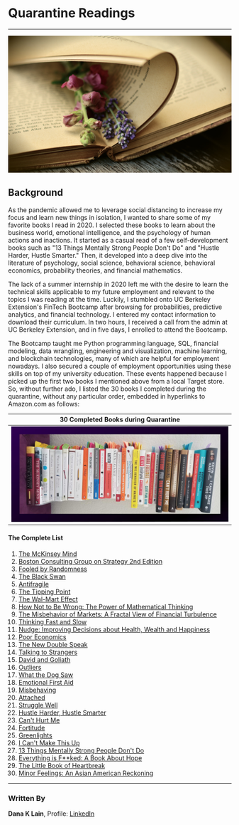 # Quarantine Readings
---

<img src="Images/logo.jpg"/>

## Background

As the pandemic allowed me to leverage social distancing to increase my focus and learn new things in isolation, I wanted to share some of my favorite books I read in 2020. I selected these books to learn about the business world, emotional intelligence, and the psychology of human actions and inactions. It started as a casual read of a few self-development books such as "13 Things Mentally Strong People Don't Do" and "Hustle Harder, Hustle Smarter." Then, it developed into a deep dive into the literature of psychology, social science, behavioral science, behavioral economics, probability theories, and financial mathematics.

The lack of a summer internship in 2020 left me with the desire to learn the technical skills applicable to my future employment and relevant to the topics I was reading at the time. Luckily, I stumbled onto UC Berkeley Extension's FinTech Bootcamp after browsing for probabilities, predictive analytics, and financial technology. I entered my contact information to download their curriculum. In two hours, I received a call from the admin at UC Berkeley Extension, and in five days, I enrolled to attend the Bootcamp. 

The Bootcamp taught me Python programming language, SQL, financial modeling, data wrangling, engineering and visualization, machine learning, and blockchain technologies, many of which are helpful for employment nowadays. I also secured a couple of employment opportunities using these skills on top of my university education. These events happened because I picked up the first two books I mentioned above from a local Target store. So, without further ado, I listed the 30 books I completed during the quarantine, without any particular order, embedded in hyperlinks to Amazon.com as follows:

| 30 Completed Books during Quarantine |
| ------------------------------------ |
| <img src="Images/books.png" width=800 /> |

#### The Complete List

1. [The McKinsey Mind](https://www.amazon.com/McKinsey-Mind-Understanding-Implementing-Problem-Solving/dp/0071374299/ref=sr_1_2?dchild=1&keywords=The+Mckinsey+mind&qid=1614673537&sr=8-2)
2. [Boston Consulting Group on Strategy 2nd Edition](https://www.amazon.com/Boston-Consulting-Group-Strategy-Perspectives/dp/0471757225/ref=tmm_hrd_swatch_0?_encoding=UTF8&qid=1614673577&sr=8-5)
3. [Fooled by Randomness](https://www.amazon.com/Fooled-Randomness-Hidden-Markets-Incerto/dp/1400067936/ref=tmm_hrd_swatch_0?_encoding=UTF8&qid=1614673608&sr=8-1)
4. [The Black Swan](https://www.amazon.com/Black-Swan-Improbable-Robustness-Fragility/dp/081297381X/ref=sr_1_1?dchild=1&keywords=The+Black+Swan&qid=1614673651&sr=8-1)
5. [Antifragile](https://www.amazon.com/Antifragile-Things-That-Disorder-Incerto/dp/0812979680/ref=sr_1_1?crid=KYP297IBL8P2&dchild=1&keywords=antifragile&qid=1614673680&sprefix=Anti%2Caps%2C255&sr=8-1)
6. [The Tipping Point](https://www.amazon.com/Tipping-Point-Little-Things-Difference/dp/0316316962/ref=tmm_hrd_swatch_0?_encoding=UTF8&qid=1614673783&sr=8-1)
7. [The Wal-Mart Effect](https://www.amazon.com/Wal-Mart-Effect-Powerful-Works-Transforming/dp/0143038788/ref=sr_1_1?crid=D34K0JLC298R&dchild=1&keywords=the+wal-mart+effect&qid=1614673833&sprefix=The+wal-mart+efect%2Caps%2C229&sr=8-1)
8. [How Not to Be Wrong: The Power of Mathematical Thinking](https://www.amazon.com/How-Not-Be-Wrong-Mathematical/dp/1594205221/ref=tmm_hrd_swatch_0?_encoding=UTF8&qid=1614673880&sr=8-1)
9. [The Misbehavior of Markets: A Fractal View of Financial Turbulence](https://www.amazon.com/The-Misbehavior-of-Markets-audiobook/dp/B07PCSM62Z/ref=sr_1_1?crid=GILI4YZAJI9G&dchild=1&keywords=misbehavior+of+markets&qid=1614673941&sprefix=misbehavior+of+ma%2Caps%2C233&sr=8-1)
10. [Thinking Fast and Slow](https://www.amazon.com/Thinking-Fast-Slow-Daniel-Kahneman/dp/0374275637/ref=tmm_hrd_swatch_0?_encoding=UTF8&qid=1614674003&sr=1-2)
11. [Nudge: Improving Decisions about Health, Wealth and Happiness](https://www.amazon.com/Nudge-Improving-Decisions-Health-Happiness/dp/014311526X/ref=sr_1_3?crid=2SMNMZXMGBDZN&dchild=1&keywords=nudge+improving+decisions+about+health%2C+wealth%2C+and+happiness&qid=1614674070&s=books&sprefix=Nudge%2Cstripbooks%2C225&sr=1-3)
12. [Poor Economics](https://www.amazon.com/Poor-Economics-Radical-Rethinking-Poverty/dp/1610390938/ref=sr_1_1?crid=1V58MF7VN2TO0&dchild=1&keywords=poor+economics&qid=1614673185&sprefix=poor+econo%2Caps%2C275&sr=8-1)
13. [The New Double Speak](https://www.amazon.com/New-Doublespeak-Anyones-Saying-Anymore/dp/0060171340/ref=sr_1_1?dchild=1&keywords=The+new+double+speak&qid=1614674335&s=books&sr=1-1)
14. [Talking to Strangers](https://www.amazon.com/Talking-Strangers-Should-about-People/dp/0316478520/ref=tmm_hrd_swatch_0?_encoding=UTF8&qid=1614674126&sr=1-2)
15. [David and Goliath](https://www.amazon.com/David-Goliath-Underdogs-Misfits-Battling/dp/0316204366/ref=tmm_hrd_swatch_0?_encoding=UTF8&qid=1614674157&sr=1-1)
16. [Outliers](https://www.amazon.com/Outliers-Story-Success-Malcolm-Gladwell/dp/0316017922/ref=tmm_hrd_swatch_0?_encoding=UTF8&qid=1614674183&sr=1-1)
17. [What the Dog Saw](https://www.amazon.com/What-Dog-Saw-Other-Adventures/dp/0316075841/ref=tmm_hrd_swatch_0?_encoding=UTF8&qid=1614674207&sr=1-1)
18. [Emotional First Aid](https://www.amazon.com/Emotional-First-Aid-Rejection-Everyday/dp/0142181072/ref=sr_1_1?crid=1J2IQV0PXQZFQ&dchild=1&keywords=emotional+first+aid&qid=1614674098&s=books&sprefix=Emotional+first+aid%2Cstripbooks%2C226&sr=1-1)
19. [Misbehaving](https://www.amazon.com/Misbehaving-Behavioral-Economics-Richard-Thaler/dp/0393080943/ref=tmm_hrd_swatch_0?_encoding=UTF8&qid=1614674484&sr=8-1)
20. [Attached](https://www.amazon.com/Attached-Science-Adult-Attachment-YouFind/dp/1585429139/ref=sr_1_1?dchild=1&keywords=Attached&qid=1614674422&sr=8-1)
21. [Struggle Well](https://www.amazon.com/Struggle-Well-Thriving-Aftermath-Trauma/dp/1544510373/ref=sr_1_1?crid=3SFIB30RBE29J&dchild=1&keywords=struggle+well&qid=1614674449&sprefix=Struggle+well%2Caps%2C223&sr=8-1)
22. [Hustle Harder, Hustle Smarter](https://www.amazon.com/Hustle-Harder-Smarter-Curtis-Jackson/dp/006295380X/ref=tmm_hrd_swatch_0?_encoding=UTF8&qid=1627498887&sr=8-3)
23. [Can't Hurt Me](https://www.amazon.com/Cant-Hurt-Me-Master-Clean/dp/1544507852/ref=sr_1_1?crid=1C6Q3N5E7NC9P&dchild=1&keywords=can%27t+hurt+me&qid=1614674605&sprefix=Can%27t+Hurt+me%2Caps%2C250&sr=8-1)
24. [Fortitude](https://www.amazon.com/Fortitude-American-Resilience-Era-Outrage/dp/B085LQ43LJ/ref=sr_1_1?crid=3HIAERS5F6H5Y&dchild=1&keywords=fortitude+dan+crenshaw&qid=1614674627&sprefix=fortitude%2Caps%2C236&sr=8-1)
25. [Greenlights](https://www.amazon.com/Greenlights-Matthew-McConaughey/dp/0593139135/ref=tmm_hrd_swatch_0?_encoding=UTF8&qid=1614674652&sr=1-1)
26. [I Can't Make This Up](https://www.amazon.com/Cant-Make-This-Up-Lessons/dp/1501155563/ref=tmm_hrd_swatch_0?_encoding=UTF8&qid=1627498627&sr=8-2)
27. [13 Things Mentally Strong People Don't Do](https://www.amazon.com/Things-Mentally-Strong-People-Dont/dp/0062358294/ref=tmm_hrd_swatch_0?_encoding=UTF8&qid=1627498587&sr=8-2)
28. [Everything is F**ked: A Book About Hope](https://www.amazon.com/Untitled-Mark-Manson/dp/0062888439/ref=sr_1_1?dchild=1&keywords=everything+is+fucked&qid=1627498497&sr=8-1)
29. [The Little Book of Heartbreak](https://www.amazon.com/Little-Book-Heartbreak-Wrong-Through/dp/0452298326/ref=sr_1_1?dchild=1&keywords=A+Little+book+of+heartbreak&qid=1614674382&sr=8-1)
30. [Minor Feelings: An Asian American Reckoning](https://www.amazon.com/Minor-Feelings-Asian-American-Reckoning/dp/1984820389/ref=sr_1_1?crid=11ETURKHJ2TGI&dchild=1&keywords=minor+feelings+cathy+park+hong&qid=1627498782&sprefix=Minor+Feelings%2Caps%2C277&sr=8-1)

---
### Written By

__Dana K Lain__, Profile: [LinkedIn](https://linkedin.com/in/dana-kyine-lain)
